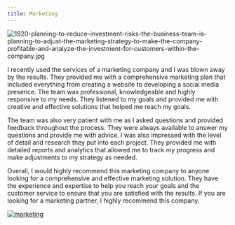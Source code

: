 ```yaml
---
title: Marketing
---
```


![1920-planning-to-reduce-investment-risks-the-business-team-is-planning-to-adjust-the-marketing-strategy-to-make-the-company-profitable-and-analyze-the-investment-for-customers-within-the-company.jpg](/1920-planning-to-reduce-investment-risks-the-business-team-is-planning-to-adjust-the-marketing-strategy-to-make-the-company-profitable-and-analyze-the-investment-for-customers-within-the-company.jpg)

I recently used the services of a marketing company and I was blown away by the results. They provided me with a comprehensive marketing plan that included everything from creating a website to developing a social media presence. The team was professional, knowledgeable and highly responsive to my needs. They listened to my goals and provided me with creative and effective solutions that helped me reach my goals.

The team was also very patient with me as I asked questions and provided feedback throughout the process. They were always available to answer my questions and provide me with advice. I was also impressed with the level of detail and research they put into each project. They provided me with detailed reports and analytics that allowed me to track my progress and make adjustments to my strategy as needed.

Overall, I would highly recommend this marketing company to anyone looking for a comprehensive and effective marketing solution. They have the experience and expertise to help you reach your goals and the customer service to ensure that you are satisfied with the results. If you are looking for a marketing partner, I highly recommend this company.

[![marketing](<https://dabuttonfactory.com/button.png?t=CHECK+SERVICE&f=Noto+Sans-Bold&ts=26&tc=fff&hp=45&vp=20&c=11&bgt=unicolored&bgc=4bd42f>)](<https://londonexpertfinder.com/link>)